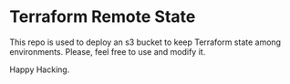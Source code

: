 # Terraform Remote State 
This repo is used to deploy an s3 bucket to keep Terraform state among environments. Please, feel free to use and modify it.

Happy Hacking.